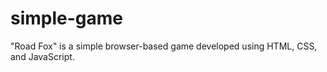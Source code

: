 # simple-game
"Road Fox" is a simple browser-based game developed using HTML, CSS, and JavaScript. 
